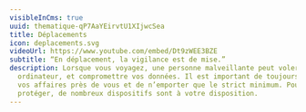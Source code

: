 ```yaml
---
visibleInCms: true
uuid: thematique-qP7AaYEirvtU1XIjwcSea
title: Déplacements
icon: deplacements.svg
videoUrl: https://www.youtube.com/embed/Dt9zWEE3BZE
subtitle: “En déplacement, la vigilance est de mise.”
description: Lorsque vous voyagez, une personne malveillante peut voler votre
  ordinateur, et compromettre vos données. Il est important de toujours garder
  vos affaires près de vous et de n’emporter que le strict minimum. Pour vous
  protéger, de nombreux dispositifs sont à votre disposition.
---
```

